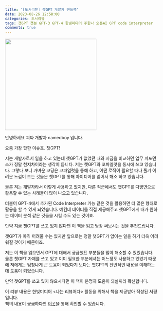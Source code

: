```yaml
---
title: '[도서리뷰] 챗GPT 개발자 핸드북'
date: 2023-08-26 12:58:00
categories: 도서리뷰
tags: 챗GPT 챗봇 GPT-3 GPT-4 한빛미디어 주한나 오픈AI GPT code interpreter 
comments: true
---
```


<img src='https://firebasestorage.googleapis.com/v0/b/github-blog-39e5f.appspot.com/o/%E1%84%8E%E1%85%A2%E1%86%BAgpt%E1%84%80%E1%85%A2%E1%84%87%E1%85%A1%E1%86%AF%E1%84%8C%E1%85%A1%E1%84%92%E1%85%A2%E1%86%AB%E1%84%83%E1%85%B3%E1%84%87%E1%85%AE%E1%86%A8.png?alt=media&token=0db851b5-c4ea-4be7-bede-91c6e9eebdff' width='300px'/>

안녕하세요 괴짜 개발자 namedboy 입니다.

요즘 가장 핫한 이슈죠. 챗GPT!

저는 개발자로서 일을 하고 있는데 챗GPT가 없었던 때와 지금을 비교하면 업무 퍼포먼스가 정말 천지차이라는 생각이 듭니다.
저는 챗GPT와 코파일럿을 동시에 쓰고 있습니다. 그렇다 보니 가벼운 코딩은 코파일럿을 통해 하고, 어떤 로직이 필요할 때나 풀기 어려운 느낌이 드는 것들은 챗GPT를 통해 아이디어를 얻어서 해소 하고 있습니다.

물론 저는 개발자라서 이렇게 사용하고 있지만, 다른 직군에서도 챗GPT를 다방면으로 활용할 수 있는 사례들이 많이 나오고 있습니다.

더불어 GPT-4에서 추가된 Code Interpreter 기능 같은 것을 활용하면 더 많은 형태로 활용을 할 수 있게 되었습니다.
예컨데 데이터를 직접 제공해주고 챗GPT에게 내가 원하는 데이터 분석 같은 것들을 시킬 수도 있는 것이죠.

만약 지금 챗GPT를 쓰고 있지 않다면 이 책을 읽고 당장 써보시는 것을 추천드립니다.

챗GPT가 아직 어려울 수는 있지만 앞으로는 정말 챗GPT가 없이는 일을 하기 더욱 어려워질 것이기 때문이죠.

저는 이 책을 읽으면서 GPT에 대해서 궁금했던 부분들을 많이 해소할 수 있었습니다.
물론 챗GPT 자체를 쓰고 있고 이미 필요한 부분에셔는 어느정도 사용하고 있었기 때문에 저에게는 엄청나게 큰 도움이 되었다기 보다는 챗GPT의 전반적인 내용을 이해하는데 도움이 되었습니다.

만약 챗GPT를 쓰고 있지 않으시다면 이 책이 분명히 도움이 되실꺼라 확신합니다.

이 리뷰 내용은 한빛미디어 &lt;나는 리뷰어다&gt; 활동을 위해서 책을 제공받아 작성된 서평입니다.  
책의 내용이 궁금하다면 [이곳](https://www.decoding.co.kr/product/%ec%b1%97gpt-%ea%b0%9c%eb%b0%9c%ec%9e%90-%ed%95%b8%eb%93%9c%eb%b6%81/)을 통해 확인할 수 있습니다.
